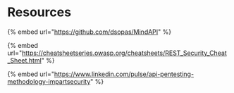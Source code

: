 # Resources

{% embed url="https://github.com/dsopas/MindAPI" %}

{% embed url="https://cheatsheetseries.owasp.org/cheatsheets/REST_Security_Cheat_Sheet.html" %}

{% embed url="https://www.linkedin.com/pulse/api-pentesting-methodology-impartsecurity" %}
